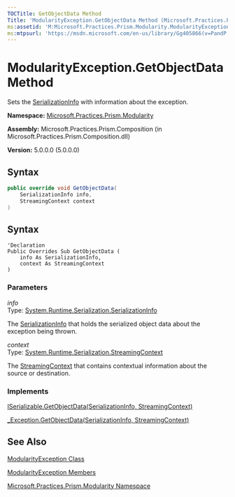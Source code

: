 ```yaml
---
TOCTitle: GetObjectData Method
Title: 'ModularityException.GetObjectData Method (Microsoft.Practices.Prism.Modularity)'
ms:assetid: 'M:Microsoft.Practices.Prism.Modularity.ModularityException.GetObjectData(System.Runtime.Serialization.SerializationInfo,System.Runtime.Serialization.StreamingContext)'
ms:mtpsurl: 'https://msdn.microsoft.com/en-us/library/Gg405866(v=PandP.50)'
---
```


# ModularityException.GetObjectData Method 

Sets the [SerializationInfo](http://msdn.microsoft.com/en-us/library/a9b6042e) with information about the exception.

**Namespace:** [Microsoft.Practices.Prism.Modularity](https://msdn.microsoft.com/en-us/library/microsoft.practices.prism.modularity(v=pandp.50))

**Assembly:** Microsoft.Practices.Prism.Composition (in Microsoft.Practices.Prism.Composition.dll)

**Version:** 5.0.0.0 (5.0.0.0)

## Syntax

```C#
public override void GetObjectData(
	SerializationInfo info,
	StreamingContext context
)
```

## Syntax

```VB
'Declaration
Public Overrides Sub GetObjectData ( 
	info As SerializationInfo,
	context As StreamingContext
)
```

### Parameters

*info*  
Type: [System.Runtime.Serialization.SerializationInfo](http://msdn.microsoft.com/en-us/library/a9b6042e)

The [SerializationInfo](http://msdn.microsoft.com/en-us/library/a9b6042e) that holds the serialized object data about the exception being thrown.

*context*  
Type: [System.Runtime.Serialization.StreamingContext](http://msdn.microsoft.com/en-us/library/t16abws5)

The [StreamingContext](http://msdn.microsoft.com/en-us/library/t16abws5) that contains contextual information about the source or destination.

### Implements

[ISerializable.GetObjectData(SerializationInfo, StreamingContext)](http://msdn.microsoft.com/en-us/library/27cxsdk6)

[_Exception.GetObjectData(SerializationInfo, StreamingContext)](http://msdn.microsoft.com/en-us/library/854b9522)

## See Also

[ModularityException Class](https://msdn.microsoft.com/en-us/library/microsoft.practices.prism.modularity.modularityexception(v=pandp.50))

[ModularityException Members](https://msdn.microsoft.com/en-us/library/microsoft.practices.prism.modularity.modularityexception_members(v=pandp.50))

[Microsoft.Practices.Prism.Modularity Namespace](https://msdn.microsoft.com/en-us/library/microsoft.practices.prism.modularity(v=pandp.50))
